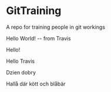 # GitTraining
A repo for training people in git workings

Hello World! -- from Travis 

Hello!

Hello Travis

Dzien dobry

Hallå där kött och blåbär
